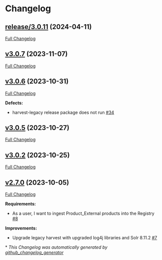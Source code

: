 # Changelog

## [release/3.0.11](https://github.com/NASA-PDS/registry-harvest-legacy/tree/release/3.0.11) (2024-04-11)

[Full Changelog](https://github.com/NASA-PDS/registry-harvest-legacy/compare/v3.0.7...release/3.0.11)

## [v3.0.7](https://github.com/NASA-PDS/registry-harvest-legacy/tree/v3.0.7) (2023-11-07)

[Full Changelog](https://github.com/NASA-PDS/registry-harvest-legacy/compare/v3.0.6...v3.0.7)

## [v3.0.6](https://github.com/NASA-PDS/registry-harvest-legacy/tree/v3.0.6) (2023-10-31)

[Full Changelog](https://github.com/NASA-PDS/registry-harvest-legacy/compare/v3.0.5...v3.0.6)

**Defects:**

- harvest-legacy release package does not run [\#34](https://github.com/NASA-PDS/registry-harvest-legacy/issues/34)

## [v3.0.5](https://github.com/NASA-PDS/registry-harvest-legacy/tree/v3.0.5) (2023-10-27)

[Full Changelog](https://github.com/NASA-PDS/registry-harvest-legacy/compare/v3.0.2...v3.0.5)

## [v3.0.2](https://github.com/NASA-PDS/registry-harvest-legacy/tree/v3.0.2) (2023-10-25)

[Full Changelog](https://github.com/NASA-PDS/registry-harvest-legacy/compare/v2.7.0...v3.0.2)

## [v2.7.0](https://github.com/NASA-PDS/registry-harvest-legacy/tree/v2.7.0) (2023-10-05)

[Full Changelog](https://github.com/NASA-PDS/registry-harvest-legacy/compare/1f0366f2e342eeef510c2a20a9d7959880203400...v2.7.0)

**Requirements:**

- As a user, I want to ingest Product\_External products into the Registry [\#8](https://github.com/NASA-PDS/registry-harvest-legacy/issues/8)

**Improvements:**

- Upgrade legacy harvest with upgraded log4j libraries and Solr 8.11.2 [\#7](https://github.com/NASA-PDS/registry-harvest-legacy/issues/7)



\* *This Changelog was automatically generated by [github_changelog_generator](https://github.com/github-changelog-generator/github-changelog-generator)*
